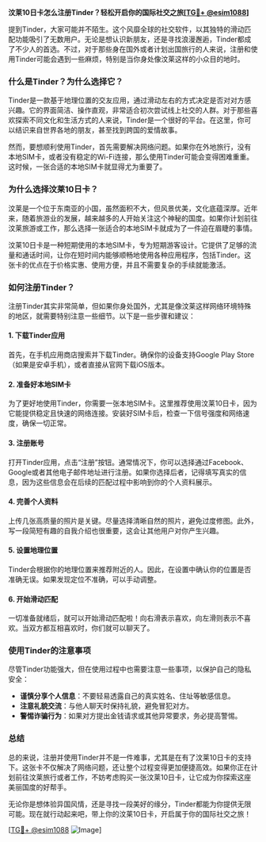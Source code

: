 **汶莱10日卡怎么注册Tinder？轻松开启你的国际社交之旅[[TG💪+ @esim1088](https://t.me/s/esim1088)]**

提到Tinder，大家可能并不陌生。这个风靡全球的社交软件，以其独特的滑动匹配功能吸引了无数用户。无论是想认识新朋友，还是寻找浪漫邂逅，Tinder都成了不少人的首选。不过，对于那些身在国外或者计划出国旅行的人来说，注册和使用Tinder可能会遇到一些麻烦，特别是当你身处像汶莱这样的小众目的地时。

### **什么是Tinder？为什么选择它？**

Tinder是一款基于地理位置的交友应用，通过滑动左右的方式决定是否对对方感兴趣。它的界面简洁、操作直观，非常适合初次尝试线上社交的人群。对于那些喜欢探索不同文化和生活方式的人来说，Tinder是一个很好的平台。在这里，你可以结识来自世界各地的朋友，甚至找到跨国的爱情故事。

然而，要想顺利使用Tinder，首先需要解决网络问题。如果你在外地旅行，没有本地SIM卡，或者没有稳定的Wi-Fi连接，那么使用Tinder可能会变得困难重重。这时候，一张合适的本地SIM卡就显得尤为重要了。

### **为什么选择汶莱10日卡？**

汶莱是一个位于东南亚的小国，虽然面积不大，但风景优美，文化底蕴深厚。近年来，随着旅游业的发展，越来越多的人开始关注这个神秘的国度。如果你计划前往汶莱旅游或工作，那么选择一张适合的本地SIM卡就成为了一件迫在眉睫的事情。

汶莱10日卡是一种短期使用的本地SIM卡，专为短期游客设计。它提供了足够的流量和通话时间，让你在短时间内能够顺畅地使用各种应用程序，包括Tinder。这张卡的优点在于价格实惠、使用方便，并且不需要复杂的手续就能激活。

### **如何注册Tinder？**

注册Tinder其实非常简单，但如果你身处国外，尤其是像汶莱这样网络环境特殊的地区，就需要特别注意一些细节。以下是一些步骤和建议：

#### **1. 下载Tinder应用**
首先，在手机应用商店搜索并下载Tinder。确保你的设备支持Google Play Store（如果是安卓手机），或者直接从官网下载iOS版本。

#### **2. 准备好本地SIM卡**
为了更好地使用Tinder，你需要一张本地SIM卡。这里推荐使用汶莱10日卡，因为它能提供稳定且快速的网络连接。安装好SIM卡后，检查一下信号强度和网络速度，确保一切正常。

#### **3. 注册账号**
打开Tinder应用，点击“注册”按钮。通常情况下，你可以选择通过Facebook、Google或者其他电子邮件地址进行注册。如果你选择后者，记得填写真实的信息，因为这些信息会在后续的匹配过程中影响到你的个人资料展示。

#### **4. 完善个人资料**
上传几张高质量的照片是关键。尽量选择清晰自然的照片，避免过度修图。此外，写一段简短有趣的自我介绍也很重要，这会让其他用户对你产生兴趣。

#### **5. 设置地理位置**
Tinder会根据你的地理位置来推荐附近的人。因此，在设置中确认你的位置是否准确无误。如果发现定位不准确，可以手动调整。

#### **6. 开始滑动匹配**
一切准备就绪后，就可以开始滑动匹配啦！向右滑表示喜欢，向左滑则表示不喜欢。当双方都互相喜欢时，你们就可以聊天了。

### **使用Tinder的注意事项**

尽管Tinder功能强大，但在使用过程中也需要注意一些事项，以保护自己的隐私安全：

- **谨慎分享个人信息**：不要轻易透露自己的真实姓名、住址等敏感信息。
- **注意礼貌交流**：与他人聊天时保持礼貌，避免冒犯对方。
- **警惕诈骗行为**：如果对方提出金钱请求或其他异常要求，务必提高警惕。

### **总结**

总的来说，注册并使用Tinder并不是一件难事，尤其是在有了汶莱10日卡的支持下。这张卡不仅解决了网络问题，还让整个过程变得更加便捷高效。如果你正在计划前往汶莱旅行或者工作，不妨考虑购买一张汶莱10日卡，让它成为你探索这座美丽国度的好帮手。

无论你是想体验异国风情，还是寻找一段美好的缘分，Tinder都能为你提供无限可能。现在就行动起来吧，带上你的汶莱10日卡，开启属于你的国际社交之旅！

[[TG💪+ @esim1088](https://t.me/s/esim1088) ![Image](https://i.postimg.cc/4NQfJmqS/Snipaste-2025-05-13-00-14-12.png)]